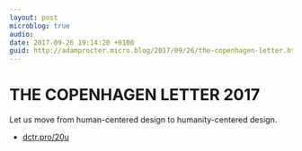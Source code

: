 ```yaml
---
layout: post
microblog: true
audio: 
date: 2017-09-26 19:14:20 +0100
guid: http://adamprocter.micro.blog/2017/09/26/the-copenhagen-letter.html
---
```

# THE COPENHAGEN LETTER 2017
Let us move from human-centered design to humanity-centered design.

- [dctr.pro/20u](http://dctr.pro/20u)
